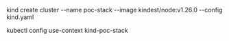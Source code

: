 
kind create cluster --name poc-stack --image kindest/node:v1.26.0 --config kind.yaml

kubectl config use-context kind-poc-stack